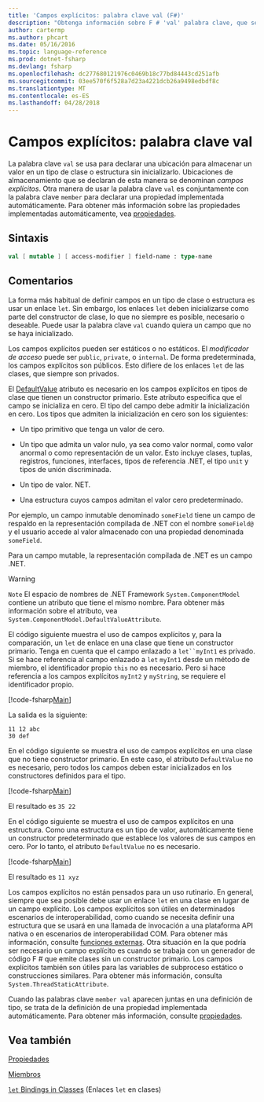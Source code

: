 ```yaml
---
title: 'Campos explícitos: palabra clave val (F#)'
description: "Obtenga información sobre F # 'val' palabra clave, que se utiliza para declarar una ubicación para almacenar un valor en un tipo de clase o estructura sin inicializar el tipo."
author: cartermp
ms.author: phcart
ms.date: 05/16/2016
ms.topic: language-reference
ms.prod: dotnet-fsharp
ms.devlang: fsharp
ms.openlocfilehash: dc277680121976c0469b18c77bd84443cd251afb
ms.sourcegitcommit: 03ee570f6f528a7d23a4221dcb26a9498edbdf8c
ms.translationtype: MT
ms.contentlocale: es-ES
ms.lasthandoff: 04/28/2018
---
```

# <a name="explicit-fields-the-val-keyword"></a>Campos explícitos: palabra clave val

La palabra clave `val` se usa para declarar una ubicación para almacenar un valor en un tipo de clase o estructura sin inicializarlo. Ubicaciones de almacenamiento que se declaran de esta manera se denominan *campos explícitos*. Otra manera de usar la palabra clave `val` es conjuntamente con la palabra clave `member` para declarar una propiedad implementada automáticamente. Para obtener más información sobre las propiedades implementadas automáticamente, vea [propiedades](properties.md).


## <a name="syntax"></a>Sintaxis

```fsharp
val [ mutable ] [ access-modifier ] field-name : type-name
```

## <a name="remarks"></a>Comentarios
La forma más habitual de definir campos en un tipo de clase o estructura es usar un enlace `let`. Sin embargo, los enlaces `let` deben inicializarse como parte del constructor de clase, lo que no siempre es posible, necesario o deseable. Puede usar la palabra clave `val` cuando quiera un campo que no se haya inicializado.

Los campos explícitos pueden ser estáticos o no estáticos. El *modificador de acceso* puede ser `public`, `private`, o `internal`. De forma predeterminada, los campos explícitos son públicos. Esto difiere de los enlaces `let` de las clases, que siempre son privados.

El [DefaultValue](https://msdn.microsoft.com/library/a3a3307b-8c05-441e-b109-245511614d58) atributo es necesario en los campos explícitos en tipos de clase que tienen un constructor primario. Este atributo especifica que el campo se inicializa en cero. El tipo del campo debe admitir la inicialización en cero. Los tipos que admiten la inicialización en cero son los siguientes:

- Un tipo primitivo que tenga un valor de cero.

- Un tipo que admita un valor nulo, ya sea como valor normal, como valor anormal o como representación de un valor. Esto incluye clases, tuplas, registros, funciones, interfaces, tipos de referencia .NET, el tipo `unit` y tipos de unión discriminada.

- Un tipo de valor. NET.

- Una estructura cuyos campos admitan el valor cero predeterminado.


Por ejemplo, un campo inmutable denominado `someField` tiene un campo de respaldo en la representación compilada de .NET con el nombre `someField@` y el usuario accede al valor almacenado con una propiedad denominada `someField`.

Para un campo mutable, la representación compilada de .NET es un campo .NET.


>[!WARNING] 
`Note` El espacio de nombres de .NET Framework `System.ComponentModel` contiene un atributo que tiene el mismo nombre. Para obtener más información sobre el atributo, vea `System.ComponentModel.DefaultValueAttribute`.


El código siguiente muestra el uso de campos explícitos y, para la comparación, un `let` de enlace en una clase que tiene un constructor primario. Tenga en cuenta que el campo enlazado a `let``myInt1` es privado. Si se hace referencia al campo enlazado a `let` `myInt1` desde un método de miembro, el identificador propio `this` no es necesario. Pero si hace referencia a los campos explícitos `myInt2` y `myString`, se requiere el identificador propio.

[!code-fsharp[Main](../../../../samples/snippets/fsharp/lang-ref-2/snippet6701.fs)]

La salida es la siguiente:

```
11 12 abc
30 def
```

En el código siguiente se muestra el uso de campos explícitos en una clase que no tiene constructor primario. En este caso, el atributo `DefaultValue` no es necesario, pero todos los campos deben estar inicializados en los constructores definidos para el tipo.

[!code-fsharp[Main](../../../../samples/snippets/fsharp/lang-ref-2/snippet6702.fs)]

El resultado es `35 22`

En el código siguiente se muestra el uso de campos explícitos en una estructura. Como una estructura es un tipo de valor, automáticamente tiene un constructor predeterminado que establece los valores de sus campos en cero. Por lo tanto, el atributo `DefaultValue` no es necesario.

[!code-fsharp[Main](../../../../samples/snippets/fsharp/lang-ref-2/snippet6703.fs)]

El resultado es `11 xyz`

Los campos explícitos no están pensados para un uso rutinario. En general, siempre que sea posible debe usar un enlace `let` en una clase en lugar de un campo explícito. Los campos explícitos son útiles en determinados escenarios de interoperabilidad, como cuando se necesita definir una estructura que se usará en una llamada de invocación a una plataforma API nativa o en escenarios de interoperabilidad COM. Para obtener más información, consulte [funciones externas](../functions/external-functions.md). Otra situación en la que podría ser necesario un campo explícito es cuando se trabaja con un generador de código F # que emite clases sin un constructor primario. Los campos explícitos también son útiles para las variables de subproceso estático o construcciones similares. Para obtener más información, consulta `System.ThreadStaticAttribute`.

Cuando las palabras clave `member val` aparecen juntas en una definición de tipo, se trata de la definición de una propiedad implementada automáticamente. Para obtener más información, consulte [propiedades](properties.md).


## <a name="see-also"></a>Vea también
[Propiedades](properties.md)

[Miembros](index.md)

[`let` Bindings in Classes](let-bindings-in-classes.md) (Enlaces `let` en clases)
